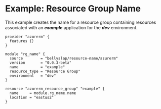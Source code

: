 # Example: Resource Group Name

This example creates the name for a resource group containing resources associated with an **_example_** application for the **_dev_** environment.

```hcl
provider "azurerm" {
  features {}
}

module "rg_name" {
  source        = "bellyslap/resource-name/azurerm"
  version       = "0.0.3-beta"
  name          = "example"
  resource_type = "Resource Group"
  environment   = "dev"
}

resource "azurerm_resource_group" "example" {
  name     = module.rg_name.name
  location = "eastus2"
}
```
